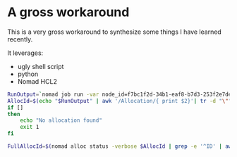 # A gross workaround

This is a very gross workaround to synthesize some things I have learned recently.


It leverages:

- ugly shell script
- python
- Nomad HCL2


```bash
RunOutput=`nomad job run -var node_id=f7bc1f2d-34b1-eaf8-b7d3-253f2e7de4d6 example.nomad`
AllocId=$(echo "$RunOutput" | awk '/Allocation/{ print $2}'| tr -d "\"")
if []
then
	echo "No allocation found"
	exit 1
fi

FullAllocId=$(nomad alloc status -verbose $AllocId | grep -e '^ID' | awk '{print $3}')